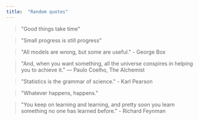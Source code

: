 ```yaml
---
title:  "Random quotes"
---
```


> "Good things take time"

> "Small progress is still progress"

> "All models are wrong, but some are useful." - George Box

> "And, when you want something, all the universe conspires in helping you to achieve it." ― Paulo Coelho, The Alchemist 

> "Statistics is the grammar of science." - Karl Pearson

> "Whatever happens, happens."

> "You keep on learning and learning, and pretty soon you learn something no one has learned before." - Richard Feynman

> 

> 